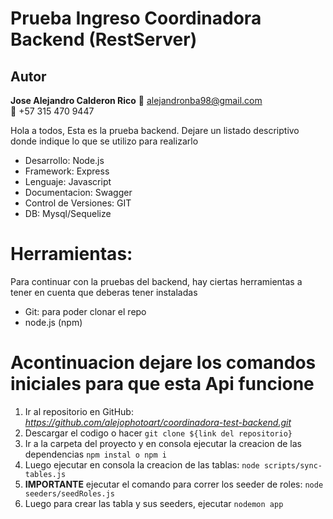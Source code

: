 # Prueba Ingreso Coordinadora Backend (RestServer)

## Autor
**Jose Alejandro Calderon Rico**
📧 alejandronba98@gmail.com  
📱 +57 315 470 9447

Hola a todos, Esta es la prueba backend. Dejare un listado descriptivo donde indique lo que se utilizo para realizarlo

- Desarrollo: Node.js
- Framework: Express
- Lenguaje: Javascript
- Documentacion: Swagger
- Control de Versiones: GIT
- DB: Mysql/Sequelize


# Herramientas:
Para continuar con la pruebas del backend, hay ciertas herramientas a tener en cuenta que deberas tener instaladas

* Git: para poder clonar el repo
* node.js (npm)


# Acontinuacion dejare los comandos iniciales para que esta Api funcione

1.  Ir al repositorio en GitHub: *https://github.com/alejophotoart/coordinadora-test-backend.git*
2.  Descargar el codigo o hacer `git clone ${link del repositorio}`
3.  Ir a la carpeta del proyecto y en consola ejecutar la creacion de las dependencias `npm instal o npm i`
4.  Luego ejecutar en consola la creacion de las tablas: `node scripts/sync-tables.js`
5.  **IMPORTANTE** ejecutar el comando para correr los seeder de roles: `node seeders/seedRoles.js`
6.  Luego para crear las tabla y sus seeders, ejecutar `nodemon app`